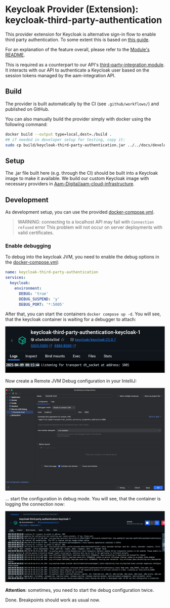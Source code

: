 # Keycloak Provider (Extension): keycloak-third-party-authentication

This provider extension for Keycloak is alternative sign-in flow to enable third party authentication.
To some extent this is based on [this guide](https://www.n-k.de/2023/03/keycloak-magic-login-link-passwordless.html). 

For an explanation of the feature overall, please refer to the [Module's README](../../docs/modules/third-party-authentication.md).

This is required as a counterpart to our API's [third-party-integration module](../aam-backend-service/src/main/kotlin/com/aamdigital/aambackendservice/thirdpartyauthentication/README.md).
It interacts with our API to authenticate a Keycloak user based on the session tokens managed by the aam-integration API.


## Build
The provider is built automatically by the CI (see `.github/workflows/`)
and published on GitHub.

You can also manually build the provider simply with docker using the following command:
```bash
docker build --output type=local,dest=./build .
## if needed in developer setup for testing, copy it:
sudo cp build/keycloak-third-party-authentication.jar ../../docs/developer/container-data/keycloak/providers/keycloak-third-party-authentication.jar
```


## Setup
The .jar file built here (e.g. through the CI) should be built into a Keycloak image to make it available.
We build our custom Keycloak image with necessary providers in [Aam-Digital/aam-cloud-infrastructure](https://github.com/Aam-Digital/aam-cloud-infrastructure/blob/main/application/aam-keycloak/Dockerfile).


## Development
As development setup, you can use the provided [docker-compose.yml](./docker-compose.yml).

> WARNING: connecting to a localhost API may fail with `Connection refused` error
> This problem will not occur on server deployments with valid certificates.

### Enable debugging
To debug into the keycloak JVM, you need to enable the debug options in the [docker-compose.yml](./docker-compose.yml):

```yaml
name: keycloak-third-party-authentication
services:
  keycloak:
    environment:
      DEBUG: 'true'
      DEBUG_SUSPEND: 'y'
      DEBUG_PORT: '*:5005'
```

After that, you can start the containers `docker compose up -d`.
You will see, that the keycloak container is waiting for a debugger to attach:

![docs-debug-1.png](assets/docs-debug-1.png)

Now create a Remote JVM Debug configuration in your IntelliJ:

![docs-debug-2.png](assets/docs-debug-2.png)

... start the configuration in debug mode. You will see, that the container is logging the connection now:

![docs-debug-3.png](assets/docs-debug-3.png)

**Attention**: sometimes, you need to start the debug configuration twice.

Done. Breakpoints should work as usual now.
